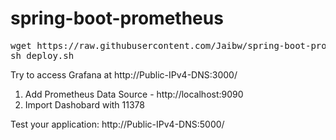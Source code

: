 # spring-boot-prometheus

<pre>
wget https://raw.githubusercontent.com/Jaibw/spring-boot-prometheus/master/deploy.sh
sh deploy.sh
</pre>


Try to access Grafana at http://Public-IPv4-DNS:3000/

1. Add Prometheus Data Source - http://localhost:9090
2. Import Dashobard with 11378


Test your application: 
http://Public-IPv4-DNS:5000/

